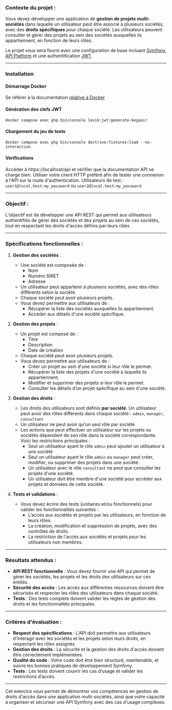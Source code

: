 ### Contexte du projet :

Vous devez développer une application de **gestion de projets multi-sociétés** dans laquelle un utilisateur peut être associé à plusieurs sociétés, avec des **droits spécifiques** pour chaque société. Les utilisateurs peuvent consulter et gérer des projets au sein des sociétés auxquelles ils appartiennent, en fonction de leurs rôles.

Le projet vous sera fourni avec une configuration de base incluant [Symfony](https://symfony.com/doc/current/index.html), [API Platform](https://api-platform.com/docs/core/) et une authentification [JWT](https://github.com/lexik/LexikJWTAuthenticationBundle).

---

### Installation

#### Démarrage Docker
Se référer à la documentation [relative à Docker](https://github.com/dunglas/symfony-docker)

#### Génération des clefs JWT
```shell
docker compose exec php bin/console lexik:jwt:generate-keypair
```

#### Chargement du jeu de tests
```shell
docker compose exec php bin/console doctrine:fixtures:load --no-interaction
```


#### Vérifications
Accéder à https://localhost/api et vérifier que la documentation API se charge bien.
Utiliser votre client HTTP préféré afin de tester une connexion à l'API sur la route d'authentication.
Utilisateurs de test : `user1@local.host:my_password` ou `user2@local.host:my_password`

---

### Objectif :

L'objectif est de développer une API REST qui permet aux utilisateurs authentifiés de gérer des sociétés et des projets au sein de ces sociétés, tout en respectant les droits d'accès définis par leurs rôles.

---

### Spécifications fonctionnelles :

1. **Gestion des sociétés** :
    - Une société est composée de :
        - Nom
        - Numéro SIRET
        - Adresse
    - Un utilisateur peut appartenir à plusieurs sociétés, avec des rôles différents selon la société.
    - Chaque société peut avoir plusieurs projets.
    - Vous devez permettre aux utilisateurs de :
        - Récupérer la liste des sociétés auxquelles ils appartiennent.
        - Accéder aux détails d'une société spécifique.

2. **Gestion des projets** :
    - Un projet est composé de :
        - Titre
        - Description
        - Date de création
    - Chaque société peut avoir plusieurs projets.
    - Vous devez permettre aux utilisateurs de :
        - Créer un projet au sein d'une société si leur rôle le permet.
        - Récupérer la liste des projets d'une société à laquelle ils appartiennent.
        - Modifier et supprimer des projets si leur rôle le permet.
        - Consulter les détails d’un projet spécifique au sein d'une société.

3. **Gestion des droits** :
    - Les droits des utilisateurs sont définis **par société**. Un utilisateur peut avoir des rôles différents dans chaque société : `admin`, `manager`, `consultant`
    - Un utilisateur ne peut avoir qu'un seul rôle par société
    - Les actions que peut effectuer un utilisateur sur les projets ou sociétés dépendent de son rôle dans la société correspondante. Voici les restrictions principales :
        - Seul un utilisateur ayant le rôle `admin` peut ajouter un utilisateur à une société
        - Seul un utilisateur ayant le rôle `admin` ou `manager` peut créer, modifier, ou supprimer des projets dans une société.
        - Un utilisateur avec le rôle `consultant` ne peut que consulter les projets d'une société.
        - Un utilisateur doit être membre d'une société pour accéder aux projets et données de cette société.

4. **Tests et validations** :
    - Vous devez écrire des tests (unitaires et/ou fonctionnels) pour valider les fonctionnalités suivantes :
        - L’accès aux sociétés et projets par les utilisateurs, en fonction de leurs rôles.
        - La création, modification et suppression de projets, avec des contrôles de droits.
        - La restriction de l'accès aux sociétés et projets pour les utilisateurs non membres.

---

### Résultats attendus :

- **API REST fonctionnelle** : Vous devez fournir une API qui permet de gérer les sociétés, les projets et les droits des utilisateurs sur ces entités.
- **Sécurité des accès** : Les accès aux différentes ressources doivent être sécurisés et respecter les rôles des utilisateurs dans chaque société.
- **Tests** : Des tests complets doivent valider les règles de gestion des droits et les fonctionnalités principales.

---

### Critères d'évaluation :

- **Respect des spécifications** : L'API doit permettre aux utilisateurs d’interagir avec les sociétés et les projets selon leurs droits, en respectant les rôles assignés.
- **Gestion des droits** : La sécurité et la gestion des droits d'accès doivent être correctement implémentées.
- **Qualité du code** : Votre code doit être bien structuré, maintenable, et suivre les bonnes pratiques de développement Symfony.
- **Tests** : Les tests doivent couvrir les cas d’usage et valider les restrictions d’accès.

---

Cet exercice vous permet de démontrer vos compétences en gestion de droits d'accès dans une application multi-sociétés, ainsi que votre capacité à organiser et sécuriser une API Symfony avec des cas d'usage complexes.
